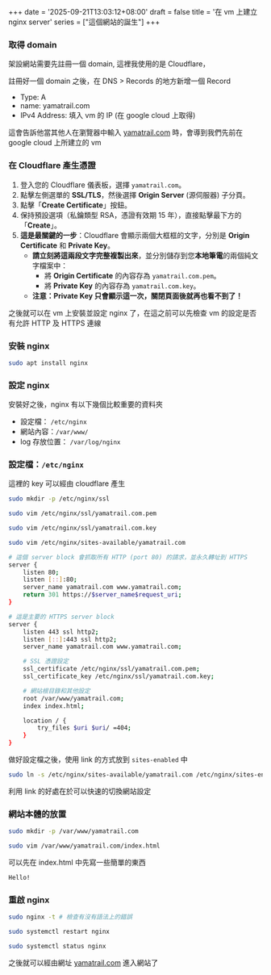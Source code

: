 +++
date = '2025-09-21T13:03:12+08:00'
draft = false
title = '在 vm 上建立 nginx server'
series = ["這個網站的誕生"]
+++
### 取得 domain

架設網站需要先註冊一個 domain, 這裡我使用的是 Cloudflare，

註冊好一個 domain 之後，在 DNS > Records 的地方新增一個 Record

- Type: A
- name: yamatrail.com
- IPv4 Address: 填入 vm 的 IP (在 google cloud 上取得)

這會告訴他當其他人在瀏覽器中輸入 [yamatrail.com](http://yamatrail.com) 時，會導到我們先前在 google cloud 上所建立的 vm

### 在 Cloudflare 產生憑證

1. 登入您的 Cloudflare 儀表板，選擇 `yamatrail.com`。
2. 點擊左側選單的 **SSL/TLS**，然後選擇 **Origin Server** (源伺服器) 子分頁。
3. 點擊「**Create Certificate**」按鈕。
4. 保持預設選項（私鑰類型 RSA，憑證有效期 15 年），直接點擊最下方的「**Create**」。
5. **這是最關鍵的一步**：Cloudflare 會顯示兩個大框框的文字，分別是 **Origin Certificate** 和 **Private Key**。
    - **請立刻將這兩段文字完整複製出來**，並分別儲存到您**本地筆電**的兩個純文字檔案中：
        - 將 **Origin Certificate** 的內容存為 `yamatrail.com.pem`。
        - 將 **Private Key** 的內容存為 `yamatrail.com.key`。
    - **注意：Private Key 只會顯示這一次，關閉頁面後就再也看不到了！**

之後就可以在 vm 上安裝並設定 nginx 了，在這之前可以先檢查 vm 的設定是否有允許 HTTP 及 HTTPS 連線

### 安裝 nginx

```bash
sudo apt install nginx
```

### 設定 nginx

安裝好之後，nginx 有以下幾個比較重要的資料夾

- 設定檔： `/etc/nginx`
- 網站內容：`/var/www/`
- log 存放位置： `/var/log/nginx`

### 設定檔：`/etc/nginx`

這裡的 key 可以經由 cloudflare 產生

```bash
sudo mkdir -p /etc/nginx/ssl
```

```bash
sudo vim /etc/nginx/ssl/yamatrail.com.pem
```

```bash
sudo vim /etc/nginx/ssl/yamatrail.com.key
```

```bash
sudo vim /etc/nginx/sites-available/yamatrail.com
```

```bash
# 這個 server block 會抓取所有 HTTP (port 80) 的請求，並永久轉址到 HTTPS
server {
    listen 80;
    listen [::]:80;
    server_name yamatrail.com www.yamatrail.com;
    return 301 https://$server_name$request_uri;
}

# 這是主要的 HTTPS server block
server {
    listen 443 ssl http2;
    listen [::]:443 ssl http2;
    server_name yamatrail.com www.yamatrail.com;

    # SSL 憑證設定
    ssl_certificate /etc/nginx/ssl/yamatrail.com.pem;
    ssl_certificate_key /etc/nginx/ssl/yamatrail.com.key;

    # 網站根目錄和其他設定
    root /var/www/yamatrail.com;
    index index.html;

    location / {
        try_files $uri $uri/ =404;
    }
}
```

做好設定檔之後，使用 link 的方式放到 `sites-enabled` 中

```bash
sudo ln -s /etc/nginx/sites-available/yamatrail.com /etc/nginx/sites-enabled/
```

利用 link 的好處在於可以快速的切換網站設定

### 網站本體的放置

```bash
sudo mkdir -p /var/www/yamatrail.com
```

```bash
sudo vim /var/www/yamatrail.com/index.html
```

可以先在 index.html 中先寫一些簡單的東西

```bash
Hello!
```

### 重啟 nginx

```bash
sudo nginx -t # 檢查有沒有語法上的錯誤
```

```bash
sudo systemctl restart nginx
```

```bash
sudo systemctl status nginx
```

之後就可以經由網址 [yamatrail.com](https://yamatrail.com) 進入網站了
